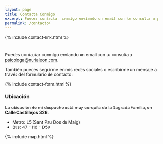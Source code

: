 ```yaml
---
layout: page
title: Contacta Conmigo
excerpt: Puedes contactar conmigo enviando un email con tu consulta a psicologa@nurialeon.com, seguirme en mis redes sociales o escribirme un mensaje a través del formulario de contacto.
permalink: /contacto/
---
```


<div style="margin-top: 16px; margin-bottom: 40px;">
    {% include contact-link.html %}
</div>

Puedes contactar conmigo enviando un email con tu consulta a [psicologa@nurialeon.com](javascript:openEmail()).

También puedes seguirme en mis redes sociales o escribirme un mensaje a través del formulario de contacto:

{% include contact-form.html %}

### Ubicación

La ubicación de mi despacho está muy cerquita de la Sagrada Familia, en **Calle Castillejos 326**.

- Metro: L5 (Sant Pau Dos de Maig)
- Bus: 47 - H6 - D50

{% include map.html %}

